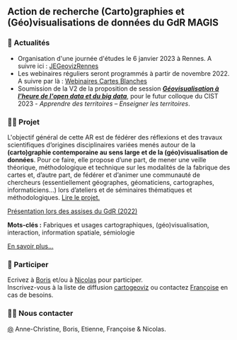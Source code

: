 ## Action de recherche (Carto)graphies et (Géo)visualisations de données du GdR MAGIS

### 🍿 Actualités

- Organisation d'une journée d'études le 6 janvier 2023 à Rennes. A suivre ici : [JEGeovizRennes](https://github.com/magisAR9/JEGeovizRennes) </br>
- Les webinaires réguliers seront programmés à partir de novembre 2022. A suivre par là : [Webinaires Cartes Blanches](https://github.com/magisAR9/webinaires) </br>
- Soumission de la V2 de la proposition de session [_**Géovisualisation à l'heure de l'open data et du big data**_](https://github.com/magisAR9/CIST2023), pour le futur colloque du CIST 2023 - _Apprendre des territoires – Enseigner les territoires_. </br>


### 👩‍💻 Projet
L'objectif général de cette AR est de fédérer des réflexions et des travaux scientifiques d’origines disciplinaires variées menés autour de la **(carto)graphie contemporaine au sens large et de la (géo)visualisation de données**. Pour ce faire, elle propose d’une part, de mener une veille théorique, méthodologique et technique sur les modalités de la fabrique des cartes et, d’autre part, de fédérer et d’animer une communauté de chercheurs (essentiellement géographes, géomaticiens, cartographes, informaticiens...) lors d’ateliers et de séminaires thématiques et méthodologiques. [Lire le projet.](https://magisar9.github.io/project/)

[Présentation lors des assises du GdR (2022)](https://docs.google.com/presentation/d/1vMbVFTlbGGtZzkIO2-XujwNUK82SWf_EGzqYgBKjX0E/edit#slide=id.p)

**Mots-clés :** Fabriques et usages cartographiques, (géo)visualisation, interaction, information spatiale, sémiologie

[En savoir plus...](https://github.com/magisAR9/project)

### 🌈 Participer
Ecrivez à [Boris](mailto:boris.mericskay@univ-rennes2.fr) et/ou à [Nicolas](mailto:nicolas.lambert@cnrs.fr) pour participer. </br>
Inscrivez-vous à la liste de diffusion [cartogeoviz](http://listes.ifsttar.fr/wws/info/cartogeoviz-magis) ou contactez [Françoise](mailto:francoise.bahoken@univ-eiffel.fr) en cas de besoins.

### 🙋‍♀️ Nous contacter
[@](mailto:robin.cura@parisgeo.cnrs.fr,francoise.bahoken@univ-eiffel.fr,anne-christine.bronner@misha.fr,etienne.come@univ-eiffel.fr,boris.mericskay@univ-rennes2.fr,nicolas.lambert@cnrs.fr) Anne-Christine, Boris, Etienne, Françoise & Nicolas. 


<!--

**Here are some ideas to get you started:**

🙋‍♀️ A short introduction - what is your organization all about?
🌈 Contribution guidelines - how can the community get involved?
👩‍💻 Useful resources - where can the community find your docs? Is there anything else the community should know?
🍿 Fun facts - what does your team eat for breakfast?
🧙 Remember, you can do mighty things with the power of [Markdown](https://docs.github.com/github/writing-on-github/getting-started-with-writing-and-formatting-on-github/basic-writing-and-formatting-syntax)
-->
